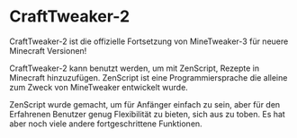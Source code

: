 # CraftTweaker-2

CraftTweaker-2 ist die offizielle Fortsetzung von MineTweaker-3 für neuere Minecraft Versionen!

CraftTweaker-2 kann benutzt werden, um mit ZenScript, Rezepte in Minecraft hinzuzufügen. ZenScript ist eine Programmiersprache die alleine zum Zweck von MineTweaker entwickelt wurde.

ZenScript wurde gemacht, um für Anfänger einfach zu sein, aber für den Erfahrenen Benutzer genug Flexibilität zu bieten, sich aus zu toben. Es hat aber noch viele andere fortgeschrittene Funktionen.
